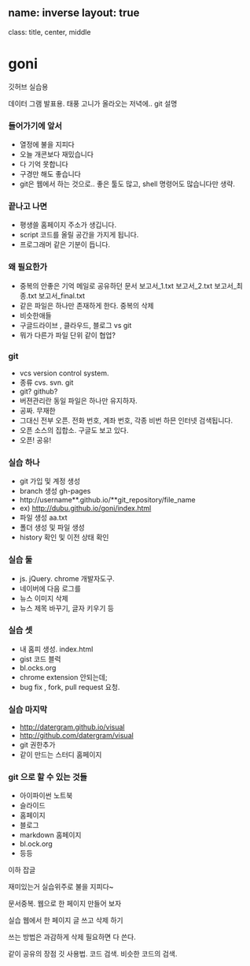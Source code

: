 name: inverse
layout: true
---
class: title, center, middle
# goni
깃허브 실습용

데이터 그램 발표용.
태풍 고니가 올라오는 저녁에..
git  설명

### 들어가기에 앞서
- 열정에 불을 지피다
- 오늘 개콘보다 재밌습니다
- 다 기억 못합니다
- 구경만 해도 좋습니다
- git은 웹에서 하는 것으로.. 좋은 툴도 많고, shell 명령어도 많습니다만 생략.


### 끝나고 나면
- 평생쓸 홈페이지 주소가 생깁니다.
- script 코드를 올릴 공간을 가지게 됩니다.
- 프로그래머 같은 기분이 듭니다.


### 왜 필요한가
- 중복의 안좋은 기억 메일로 공유하던 문서 보고서_1.txt 보고서_2.txt 보고서_최종.txt 보고서_final.txt
- 같은 파일은 하나만 존재하게 한다. 중복의 삭제
- 비슷한애들
- 구글드라이브 , 클라우드, 블로그 vs git
- 뭐가 다른가 파일 단위 같이 협업?


### git
- vcs version control system.
- 종류 cvs. svn. git
- git? github?
- 버젼관리란 동일 파일은 하나만 유지하자.
- 공짜. 무재한
- 그대신 전부 오픈. 전화 번호, 계좌 번호, 각종 비번 하믄 인터넷 검색됩니다.
- 오픈 소스의 집합소. 구글도 보고 있다.
- 오픈! 공유!


### 실습 하나
- git 가입 및 계정 생성
- branch 생성  gh-pages
- http://username**.github.io/**git_repository/file_name
- ex) http://dubu.github.io/goni/index.html
- 파일 생성 aa.txt
- 폴더 생성 및 파일 생성
- history 확인 및 이전 상태 확인


### 실습 둘
- js. jQuery. chrome 개발자도구.
- 네이버에 다음 로그를
- 뉴스 이미지 삭제
- 뉴스 제목 바꾸기, 글자 키우기 등


### 실습 셋
- 내 홈피 생성. index.html
- gist  코드 블럭
- bl.ocks.org
- chrome extension 안되는데;
- bug fix , fork, pull request 요청.


### 실습 마지막
- http://datergram.github.io/visual
- http://github.com/datergram/visual
- git 권한추가
- 같이 만드는 스터디 홈페이지


### git 으로 할 수 있는 것들
- 아이파이썬 노트북
- 슬라이드
- 홈페이지
- 블로그
- markdown 홈페이지
- bl.ock.org
- 등등


이하 잡글

재미있는거
실습위주로
불을 지피다~

문서중복. 웹으로 한 페이지 만들어 보자

실습 웹에서  한 페이지 글 쓰고 삭제 하기

쓰는 방법은 과감하게 삭제
필요하면 다 쓴다.

같이 공유의 장점
깃 사용법. 코드 검색. 비슷한 코드의 검색.
